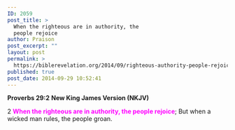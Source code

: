 ```yaml
---
ID: 2059
post_title: >
  When the righteous are in authority, the
  people rejoice
author: Praison
post_excerpt: ""
layout: post
permalink: >
  https://biblerevelation.org/2014/09/righteous-authority-people-rejoice/
published: true
post_date: 2014-09-29 10:52:41
---
```

<strong>Proverbs 29:2</strong>
<strong> New King James Version (NKJV)</strong>

2 <span style="color: #ff00ff;"><strong>When the righteous are in authority, the people rejoice</strong></span>;
But when a wicked man rules, the people groan.